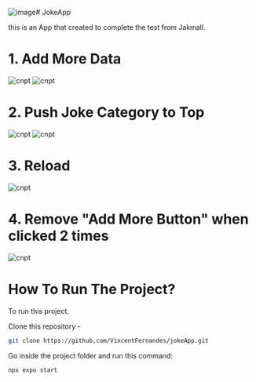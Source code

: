 ![image](https://github.com/user-attachments/assets/d1f0d36a-f3d2-4940-bb4a-7184b1b408da)# JokeApp

this is an App that created to complete the test from Jakmall.

# 1. Add More Data
![cnpt](https://media.discordapp.net/attachments/960081828541255693/1341359563739238451/SmartSelect_20250218_174043_Expo_Go.png?ex=67b5b5f1&is=67b46471&hm=9c1071f60f22ca293a912864a66bb6dd54042a32635ba6c6ae0a53b07636c2f4&=&format=webp&quality=lossless&width=454&height=910)
![cnpt](https://media.discordapp.net/attachments/960081828541255693/1341359564314116118/SmartSelect_20250218_174101_Expo_Go.png?ex=67b5b5f1&is=67b46471&hm=95ffecd3fc40116826a338637b77fed7c611cbbf61bc2ecf3a7b1de44997f40b&=&format=webp&quality=lossless&width=452&height=910)

# 2. Push Joke Category to Top
![cnpt](https://media.discordapp.net/attachments/960081828541255693/1341359564737744957/SmartSelect_20250218_174123_Expo_Go.png?ex=67b5b5f1&is=67b46471&hm=b4c1dc82dc4c037c1cd759d889fb18d99f6b1c488c5a29f88319edb435333a11&=&format=webp&quality=lossless&width=452&height=910)
![cnpt](https://media.discordapp.net/attachments/960081828541255693/1341359564314116118/SmartSelect_20250218_174101_Expo_Go.png?ex=67b5b5f1&is=67b46471&hm=95ffecd3fc40116826a338637b77fed7c611cbbf61bc2ecf3a7b1de44997f40b&=&format=webp&quality=lossless&width=452&height=910)

# 3. Reload
![cnpt](https://media.discordapp.net/attachments/960081828541255693/1341359565240799314/Screenshot_20250218_174324_Expo_Go.png?ex=67b5b5f1&is=67b46471&hm=0b1262b8f11064e5b06d56167fb8d1a2e9e9a24c6f06ab5707cb24097f215f84&=&format=webp&quality=lossless&width=448&height=910)

# 4. Remove "Add More Button" when clicked 2 times
![cnpt](https://media.discordapp.net/attachments/960081828541255693/1341359902437802046/Screenshot_20250218_174517_Expo_Go.png?ex=67b5b642&is=67b464c2&hm=dc22b737e964b4d0d609abfe3cf983386559dd050daed18f6e55a36bbe7df11d&=&format=webp&quality=lossless&width=448&height=910)


# How To Run The Project? 

To run this project.

Clone this repository - 
```sh
git clone https://github.com/VincentFernandes/jokeApp.git
```

Go inside the project folder and run this command:
```sh
npx expo start
```
